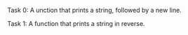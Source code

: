 Task 0: A unction that prints a string, followed by a new line.

Task 1: A function that prints a string in reverse.
